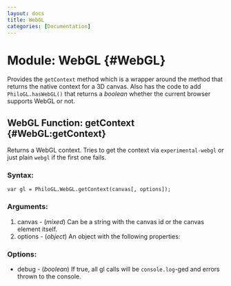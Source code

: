 ```yaml
--- 
layout: docs 
title: WebGL
categories: [Documentation]
---
```


Module: WebGL {#WebGL}
===============================

Provides the `getContext` method which is a wrapper around the method that returns the native context for a 3D canvas. Also 
has the code to add `PhiloGL.hasWebGL()` that returns a *boolean* whether the current browser supports WebGL or not.

WebGL Function: getContext {#WebGL:getContext}
------------------------------------------------

Returns a WebGL context. Tries to get the context via `experimental-webgl` or just plain `webgl` if the first one fails. 

### Syntax:

	var gl = PhiloGL.WebGL.getContext(canvas[, options]);

### Arguments:

1. canvas - (*mixed*) Can be a string with the canvas id or the canvas element itself.
2. options - (*object*) An object with the following properties:

### Options:

* debug - (*boolean*) If true, all gl calls will be `console.log`-ged and errors thrown to the console.


